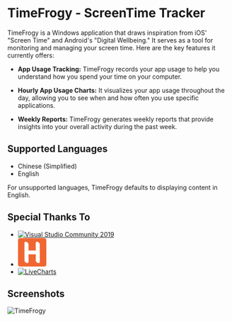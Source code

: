 # TimeFrogy - ScreenTime Tracker

TimeFrogy is a Windows application that draws inspiration from iOS' "Screen Time" and Android's "Digital Wellbeing." It serves as a tool for monitoring and managing your screen time. Here are the key features it currently offers:

- **App Usage Tracking:** TimeFrogy records your app usage to help you understand how you spend your time on your computer.

- **Hourly App Usage Charts:** It visualizes your app usage throughout the day, allowing you to see when and how often you use specific applications.

- **Weekly Reports:** TimeFrogy generates weekly reports that provide insights into your overall activity during the past week.

## Supported Languages

- Chinese (Simplified)
- English

For unsupported languages, TimeFrogy defaults to displaying content in English.

## Special Thanks To

- [![Visual Studio Community 2019](https://raw.githubusercontent.com/HandyOrg/HandyOrgResource/master/HandyControl/Resources/vs2019_logo.png)](https://visualstudio.microsoft.com/free-developer-offers/)
- [![HandyControl](https://raw.githubusercontent.com/HandyOrg/HandyOrgResource/master/HandyControl/Resources/icon.png)](https://github.com/HandyOrg/HandyControl)
- [![LiveCharts](https://lvcharts.net/Content/Images/LiveChartsWhite.gif)](https://github.com/Live-Charts/Live-Charts)

## Screenshots

![TimeFrogy](https://s1.ax1x.com/2020/08/11/aqqpr9.png "Screenshots")
